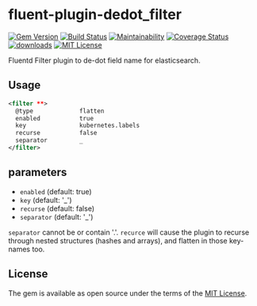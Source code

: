 # fluent-plugin-dedot_filter

[![Gem Version](https://badge.fury.io/rb/fluent-plugin-dedot_filter.svg)](https://badge.fury.io/rb/fluent-plugin-dedot_filter)
[![Build Status](https://travis-ci.org/lunardial/fluent-plugin-dedot_filter.svg?branch=master)](https://travis-ci.org/lunardial/fluent-plugin-dedot_filter)
[![Maintainability](https://api.codeclimate.com/v1/badges/25c4074425b1bf7a650a/maintainability)](https://codeclimate.com/github/lunardial/fluent-plugin-dedot_filter/maintainability)
[![Coverage Status](https://coveralls.io/repos/github/lunardial/fluent-plugin-dedot_filter/badge.svg)](https://coveralls.io/github/lunardial/fluent-plugin-dedot_filter)
[![downloads](https://img.shields.io/gem/dt/fluent-plugin-dedot_filter.svg)](https://rubygems.org/gems/fluent-plugin-dedot_filter)
[![MIT License](http://img.shields.io/badge/license-MIT-blue.svg?style=flat)](LICENSE)

Fluentd Filter plugin to de-dot field name for elasticsearch.

## Usage

```xml
<filter **>
  @type             flatten
  enabled           true
  key               kubernetes.labels
  recurse           false
  separator         _
</filter>
```

## parameters

* `enabled` (default: true)
* `key` (default: '_')
* `recurse` (default: false)
* `separator` (default: '_')

`separator` cannot be or contain '.'.
`recurce` will cause the plugin to recurse through nested structures (hashes and arrays), and flatten in those key-names too.

## License

The gem is available as open source under the terms of the [MIT License](http://opensource.org/licenses/MIT).

